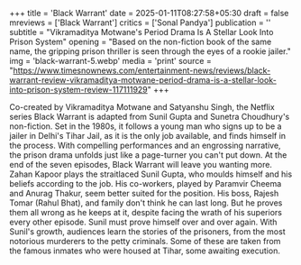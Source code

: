 +++
title = 'Black Warrant'
date = 2025-01-11T08:27:58+05:30
draft = false
mreviews = ['Black Warrant']
critics = ['Sonal Pandya']
publication = ''
subtitle = "Vikramaditya Motwane's Period Drama Is A Stellar Look Into Prison System"
opening = "Based on the non-fiction book of the same name, the gripping prison thriller is seen through the eyes of a rookie jailer."
img = 'black-warrant-5.webp'
media = 'print'
source = "https://www.timesnownews.com/entertainment-news/reviews/black-warrant-review-vikramaditya-motwane-period-drama-is-a-stellar-look-into-prison-system-review-117111929"
+++

Co-created by Vikramaditya Motwane and Satyanshu Singh, the Netflix series Black Warrant is adapted from Sunil Gupta and Sunetra Choudhury's non-fiction. Set in the 1980s, it follows a young man who signs up to be a jailer in Delhi's Tihar Jail, as it is the only job available, and finds himself in the process. With compelling performances and an engrossing narrative, the prison drama unfolds just like a page-turner you can't put down. At the end of the seven episodes, Black Warrant will leave you wanting more. Zahan Kapoor plays the straitlaced Sunil Gupta, who moulds himself and his beliefs according to the job. His co-workers, played by Paramvir Cheema and Anurag Thakur, seem better suited for the position. His boss, Rajesh Tomar (Rahul Bhat), and family don't think he can last long. But he proves them all wrong as he keeps at it, despite facing the wrath of his superiors every other episode. Sunil must prove himself over and over again. With Sunil's growth, audiences learn the stories of the prisoners, from the most notorious murderers to the petty criminals. Some of these are taken from the famous inmates who were housed at Tihar, some awaiting execution.
